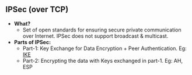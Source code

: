 ## IPSec (over TCP)
- **What?** 
  - Set of open standards for ensuring secure private communication over Internet. IPSec does not support broadcast & multicast.
- **Parts of IPSec:**
  - Part-1: Key Exchange for Data Encryption + Peer Authentication. Eg: [IKE](../../VPN)
  - Part-2: Encrypting the data with Keys exchanged in part-1. Eg: AH, ESP
